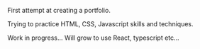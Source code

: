 First attempt at creating a portfolio.

Trying to practice HTML, CSS, Javascript skills and techniques.

Work in progress... Will grow to use React, typescript etc...